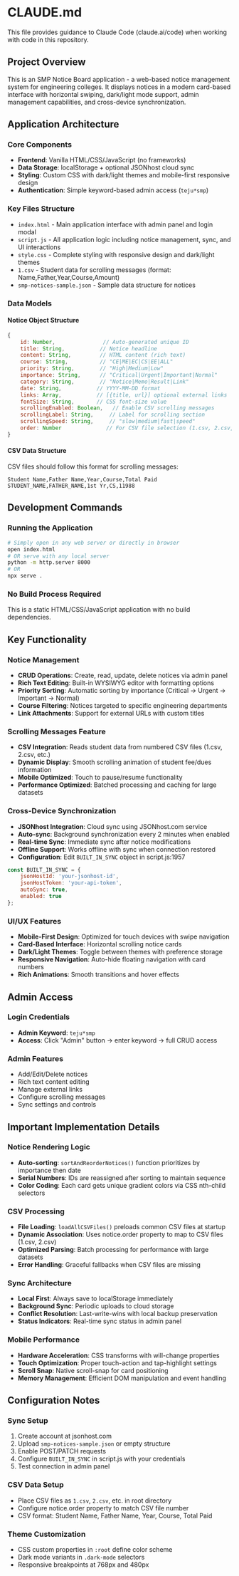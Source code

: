 # CLAUDE.md

This file provides guidance to Claude Code (claude.ai/code) when working with code in this repository.

## Project Overview

This is an SMP Notice Board application - a web-based notice management system for engineering colleges. It displays notices in a modern card-based interface with horizontal swiping, dark/light mode support, admin management capabilities, and cross-device synchronization.

## Application Architecture

### Core Components
- **Frontend**: Vanilla HTML/CSS/JavaScript (no frameworks)
- **Data Storage**: localStorage + optional JSONhost cloud sync
- **Styling**: Custom CSS with dark/light themes and mobile-first responsive design
- **Authentication**: Simple keyword-based admin access (`teju*smp`)

### Key Files Structure
- `index.html` - Main application interface with admin panel and login modal
- `script.js` - All application logic including notice management, sync, and UI interactions
- `style.css` - Complete styling with responsive design and dark/light themes
- `1.csv` - Student data for scrolling messages (format: Name,Father,Year,Course,Amount)
- `smp-notices-sample.json` - Sample data structure for notices

### Data Models

#### Notice Object Structure
```javascript
{
    id: Number,               // Auto-generated unique ID
    title: String,           // Notice headline
    content: String,         // HTML content (rich text)
    course: String,          // "CE|ME|EC|CS|EE|ALL"
    priority: String,        // "High|Medium|Low"
    importance: String,      // "Critical|Urgent|Important|Normal"
    category: String,        // "Notice|Memo|Result|Link"
    date: String,           // YYYY-MM-DD format
    links: Array,           // [{title, url}] optional external links
    fontSize: String,       // CSS font-size value
    scrollingEnabled: Boolean,   // Enable CSV scrolling messages
    scrollingLabel: String,     // Label for scrolling section
    scrollingSpeed: String,     // "slow|medium|fast|speed"
    order: Number              // For CSV file selection (1.csv, 2.csv, etc.)
}
```

#### CSV Data Structure
CSV files should follow this format for scrolling messages:
```
Student Name,Father Name,Year,Course,Total Paid
STUDENT_NAME,FATHER_NAME,1st Yr,CS,11988
```

## Development Commands

### Running the Application
```bash
# Simply open in any web server or directly in browser
open index.html
# OR serve with any local server
python -m http.server 8000
# OR
npx serve .
```

### No Build Process Required
This is a static HTML/CSS/JavaScript application with no build dependencies.

## Key Functionality

### Notice Management
- **CRUD Operations**: Create, read, update, delete notices via admin panel
- **Rich Text Editing**: Built-in WYSIWYG editor with formatting options
- **Priority Sorting**: Automatic sorting by importance (Critical → Urgent → Important → Normal)
- **Course Filtering**: Notices targeted to specific engineering departments
- **Link Attachments**: Support for external URLs with custom titles

### Scrolling Messages Feature
- **CSV Integration**: Reads student data from numbered CSV files (1.csv, 2.csv, etc.)
- **Dynamic Display**: Smooth scrolling animation of student fee/dues information
- **Mobile Optimized**: Touch to pause/resume functionality
- **Performance Optimized**: Batched processing and caching for large datasets

### Cross-Device Synchronization
- **JSONhost Integration**: Cloud sync using JSONhost.com service
- **Auto-sync**: Background synchronization every 2 minutes when enabled
- **Real-time Sync**: Immediate sync after notice modifications
- **Offline Support**: Works offline with sync when connection restored
- **Configuration**: Edit `BUILT_IN_SYNC` object in script.js:1957

```javascript
const BUILT_IN_SYNC = {
    jsonHostId: 'your-jsonhost-id',
    jsonHostToken: 'your-api-token', 
    autoSync: true,
    enabled: true
};
```

### UI/UX Features
- **Mobile-First Design**: Optimized for touch devices with swipe navigation
- **Card-Based Interface**: Horizontal scrolling notice cards
- **Dark/Light Themes**: Toggle between themes with preference storage
- **Responsive Navigation**: Auto-hide floating navigation with card numbers
- **Rich Animations**: Smooth transitions and hover effects

## Admin Access

### Login Credentials
- **Admin Keyword**: `teju*smp`
- **Access**: Click "Admin" button → enter keyword → full CRUD access

### Admin Features
- Add/Edit/Delete notices
- Rich text content editing
- Manage external links
- Configure scrolling messages
- Sync settings and controls

## Important Implementation Details

### Notice Rendering Logic
- **Auto-sorting**: `sortAndReorderNotices()` function prioritizes by importance then date
- **Serial Numbers**: IDs are reassigned after sorting to maintain sequence
- **Color Coding**: Each card gets unique gradient colors via CSS nth-child selectors

### CSV Processing
- **File Loading**: `loadAllCSVFiles()` preloads common CSV files at startup
- **Dynamic Association**: Uses notice.order property to map to CSV files (1.csv, 2.csv)
- **Optimized Parsing**: Batch processing for performance with large datasets
- **Error Handling**: Graceful fallbacks when CSV files are missing

### Sync Architecture  
- **Local First**: Always save to localStorage immediately
- **Background Sync**: Periodic uploads to cloud storage
- **Conflict Resolution**: Last-write-wins with local backup preservation
- **Status Indicators**: Real-time sync status in admin panel

### Mobile Performance
- **Hardware Acceleration**: CSS transforms with will-change properties
- **Touch Optimization**: Proper touch-action and tap-highlight settings
- **Scroll Snap**: Native scroll-snap for card positioning
- **Memory Management**: Efficient DOM manipulation and event handling

## Configuration Notes

### Sync Setup
1. Create account at jsonhost.com
2. Upload `smp-notices-sample.json` or empty structure
3. Enable POST/PATCH requests 
4. Configure `BUILT_IN_SYNC` in script.js with your credentials
5. Test connection in admin panel

### CSV Data Setup
- Place CSV files as `1.csv`, `2.csv`, etc. in root directory
- Configure notice.order property to match CSV file number
- CSV format: Student Name, Father Name, Year, Course, Total Paid

### Theme Customization
- CSS custom properties in `:root` define color scheme
- Dark mode variants in `.dark-mode` selectors
- Responsive breakpoints at 768px and 480px